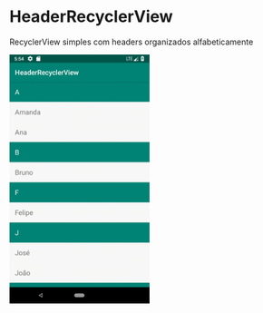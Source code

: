 # HeaderRecyclerView

RecyclerView simples com headers organizados alfabeticamente

<img src="recyclerview.gif" width="49%">
